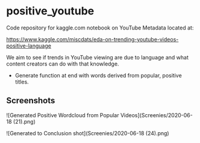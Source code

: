 # positive_youtube
Code repository for kaggle.com notebook on YouTube Metadata located at:

https://www.kaggle.com/miscdats/eda-on-trending-youtube-videos-positive-language

We aim to see if trends in YouTube viewing are due to language and what content creators can do with that knowledge.
- Generate function at end with words derived from popular, positive titles.

## Screenshots
![Generated Positive Wordcloud from Popular Videos](Screenies/2020-06-18 (21).png)

![Generated to Conclusion shot](Screenies/2020-06-18 (24).png)
